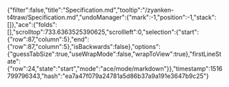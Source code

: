 {"filter":false,"title":"Specification.md","tooltip":"/zyanken-t4traw/Specification.md","undoManager":{"mark":-1,"position":-1,"stack":[]},"ace":{"folds":[],"scrolltop":733.6363525390625,"scrollleft":0,"selection":{"start":{"row":87,"column":5},"end":{"row":87,"column":5},"isBackwards":false},"options":{"guessTabSize":true,"useWrapMode":false,"wrapToView":true},"firstLineState":{"row":24,"state":"start","mode":"ace/mode/markdown"}},"timestamp":1516799796343,"hash":"ea7a47f079a24781a5d86b37a9a191e3647b9c25"}